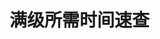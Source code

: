 
# 满级所需时间速查

<LevelExp :EXP="EXP" :dailyTask="DailyTask" :recovery="Recovery" :pay2win="Pay2Win" :expChange="ExpChange" :exploreName="ExploreName" />

<script setup>
import {EXP,Recovery,DailyTask,Pay2Win,ExpChange} from "../.vitepress/components/genshin/exp.ts";
import {ExploreName} from "../.vitepress/components/genshin/utils.ts";

import LevelExp from "../.vitepress/components/LevelExp.vue";
</script>
